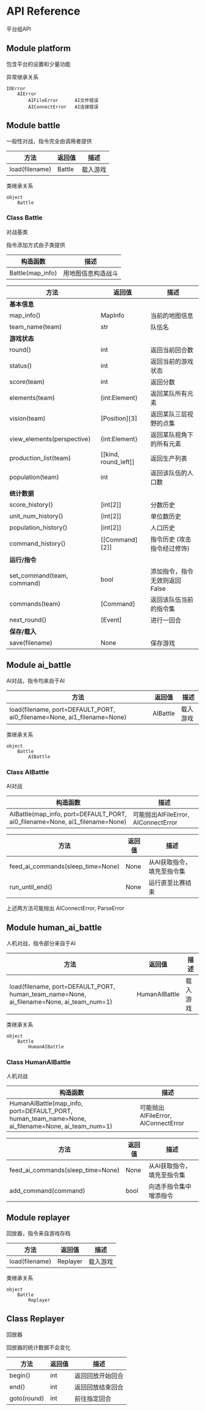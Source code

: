 # API Reference
平台组API

## Module platform
包含平台的设置和少量功能

异常继承关系

    IOError
        AIError
            AIFileError      AI文件错误
            AIConnectError   AI连接错误

## Module battle
一般性对战，指令完全由调用者提供

|      方法      | 返回值 |   描述   |
|----------------|--------|----------|
| load(filename) | Battle | 载入游戏 |

类继承关系

    object
        Battle

### Class Battle
对战基类

指令添加方式由子类提供

|     构造函数     |        描述        |
|------------------|--------------------|
| Battle(map_info) | 用地图信息构造战斗 |

|            方法            |        返回值        |              描述             |
|----------------------------|----------------------|-------------------------------|
| **基本信息**               |                      |                               |
| map_info()                 | MapInfo              | 当前的地图信息                |
| team_name(team)            | str                  | 队伍名                        |
| **游戏状态**               |                      |                               |
| round()                    | int                  | 返回当前回合数                |
| status()                   | int                  | 返回当前的游戏状态            |
| score(team)                | int                  | 返回分数                      |
| elements(team)             | {int:Element}        | 返回某队所有元素              |
| vision(team)               | [Position][3]        | 返回某队三层视野的点集        |
| view_elements(perspective) | {int:Element}        | 返回某队视角下的所有元素      |
| production_list(team)      | [[kind, round_left]] | 返回生产列表                  |
| population(team)           | int                  | 返回该队伍的人口数            |
| **统计数据**               |                      |                               |
| score_history()            | [int[2]]             | 分数历史                      |
| unit_num_history()         | [int[2]]             | 单位数历史                    |
| population_history()       | [int[2]]             | 人口历史                      |
| command_history()          | [[Command][2]]       | 指令历史 (攻击指令经过修饰)   |
| **运行/指令**              |                      |                               |
| set_command(team, command) | bool                 | 添加指令，指令无效则返回False |
| commands(team)             | [Command]            | 返回该队伍当前的指令集        |
| next_round()               | [Event]              | 进行一回合                    |
| **保存/载入**              |                      |                               |
| save(filename)             | None                 | 保存游戏                      |


## Module ai_battle
AI对战，指令均来自于AI

|                                   方法                                  |  返回值  |   描述   |
|-------------------------------------------------------------------------|----------|----------|
| load(filename, port=DEFAULT_PORT, ai0_filename=None, ai1_filename=None) | AIBattle | 载入游戏 |

类继承关系

    object
        Battle
            AIBattle

### Class AIBattle
AI对战

|                                   构造函数                                  |                 描述                |
|-----------------------------------------------------------------------------|-------------------------------------|
| AIBattle(map_info, port=DEFAULT_PORT, ai0_filename=None, ai1_filename=None) | 可能抛出AIFileError, AIConnectError |

|        方法        | 返回值 |            描述            |
|--------------------|--------|----------------------------|
| feed_ai_commands(sleep_time=None) | None   | 从AI获取指令，填充至指令集 |
| run_until_end()    | None   | 运行直至比赛结束           |

上述两方法可能抛出 AIConnectError, ParseError


## Module human_ai_battle
人机对战，指令部分来自于AI

|                                           方法                                           |    返回值     |   描述   |
|------------------------------------------------------------------------------------------|---------------|----------|
| load(filename, port=DEFAULT_PORT, human_team_name=None, ai_filename=None, ai_team_num=1) | HumanAIBattle | 载入游戏 |

类继承关系

    object
        Battle
            HumanAIBattle

### Class HumanAIBattle
人机对战

|                                              构造函数                                             |                 描述                |
|---------------------------------------------------------------------------------------------------|-------------------------------------|
| HumanAIBattle(map_info, port=DEFAULT_PORT, human_team_name=None, ai_filename=None, ai_team_num=1) | 可能抛出AIFileError, AIConnectError |

|         方法         | 返回值 |            描述            |
|----------------------|--------|----------------------------|
| feed_ai_commands(sleep_time=None)   | None   | 从AI获取指令，填充至指令集 |
| add_command(command) | bool   | 向选手指令集中增添指令     |


## Module replayer
回放器，指令来自游戏存档

|      方法      |  返回值  |   描述   |
|----------------|----------|----------|
| load(filename) | Replayer | 载入游戏 |

类继承关系

    object
        Battle
            Replayer

## Class Replayer
回放器

回放器的统计数据不会变化

|     方法    | 返回值 |       描述       |
|-------------|--------|------------------|
| begin()     | int    | 返回回放开始回合 |
| end()       | int    | 返回回放结束回合 |
| goto(round) | int    | 前往指定回合     |
